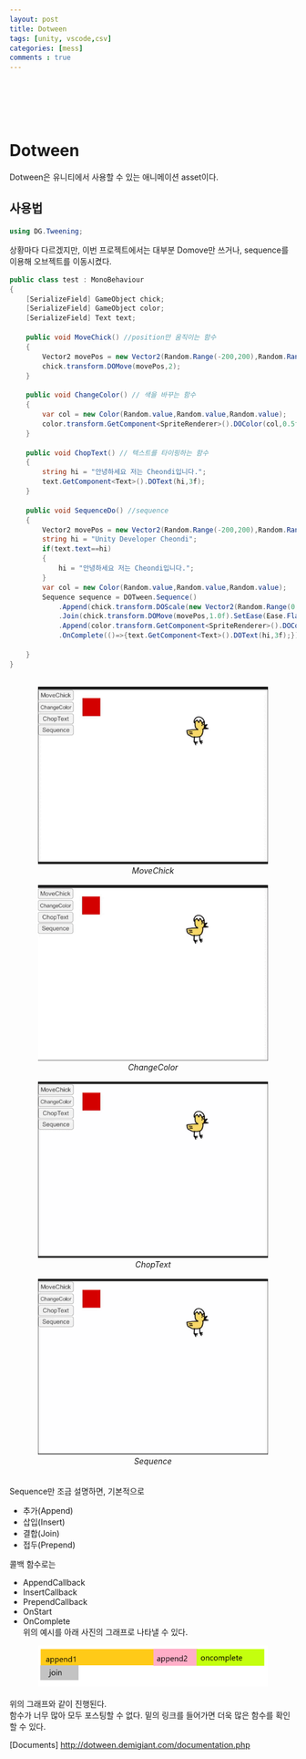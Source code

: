 ```yaml
---
layout: post
title: Dotween
tags: [unity, vscode,csv]
categories: [mess]
comments : true
---
```

<br>
<br>
<br>
<br>

# Dotween
Dotween은 유니티에서 사용할 수 있는 애니메이션 asset이다.

## 사용법
~~~ cs
using DG.Tweening;
~~~
상황마다 다르겠지만, 이번 프로젝트에서는 대부분 Domove만 쓰거나, sequence를 이용해 오브젝트를 이동시켰다.<br>

~~~ cs
public class test : MonoBehaviour
{
    [SerializeField] GameObject chick;
    [SerializeField] GameObject color;
    [SerializeField] Text text;
    
    public void MoveChick() //position만 움직이는 함수
    {
        Vector2 movePos = new Vector2(Random.Range(-200,200),Random.Range(-200,200));
        chick.transform.DOMove(movePos,2);
    }

    public void ChangeColor() // 색을 바꾸는 함수
    {
        var col = new Color(Random.value,Random.value,Random.value);
        color.transform.GetComponent<SpriteRenderer>().DOColor(col,0.5f);
    }

    public void ChopText() // 텍스트를 타이핑하는 함수
    {
        string hi = "안녕하세요 저는 Cheondi입니다.";
        text.GetComponent<Text>().DOText(hi,3f);
    }

    public void SequenceDo() //sequence
    {
        Vector2 movePos = new Vector2(Random.Range(-200,200),Random.Range(-200,200));
        string hi = "Unity Developer Cheondi";
        if(text.text==hi)
        {
            hi = "안녕하세요 저는 Cheondi입니다.";
        }
        var col = new Color(Random.value,Random.value,Random.value);
        Sequence sequence = DOTween.Sequence()
            .Append(chick.transform.DOScale(new Vector2(Random.Range(0.1f,3.0f),Random.Range(0.1f,3.0f)),1.0f).SetEase(Ease.InOutQuad))// append1
            .Join(chick.transform.DOMove(movePos,1.0f).SetEase(Ease.Flash)) //join
            .Append(color.transform.GetComponent<SpriteRenderer>().DOColor(col,1f)) // append2
            .OnComplete(()=>{text.GetComponent<Text>().DOText(hi,3f);}); //oncom

    }
}
~~~
<br>
<center><img src="\assets\img\mess\mess5\5-2.gif" width="80%" height="80%" title = "MoveChick"><br>
<em>MoveChick</em></center><br>
<center><img src="\assets\img\mess\mess5\5-3.gif" width="80%" height="80%" title = "ChangeColor"><br>
<em>ChangeColor</em></center><br>
<center><img src="\assets\img\mess\mess5\5-4.gif" width="80%" height="80%" title = "ChopText"><br>
<em>ChopText</em></center><br>
<center><img src="\assets\img\mess\mess5\5-5.gif" width="80%" height="80%" title = "Sequence"><br>
<em>Sequence</em></center><br>
<br>
Sequence만 조금 설명하면, 기본적으로 

* 추가(Append) 
* 삽입(Insert) 
* 결합(Join)
* 접두(Prepend)<br> 

콜백 함수로는
* AppendCallback
* InsertCallback
* PrependCallback <br>
* OnStart
* OnComplete<br>
 위의 예시를 아래 사진의 그래프로 나타낼 수 있다.<br>
<center><img src="\assets\img\mess\mess5\5-1.png" width="80%" height="80%"></center><br>
위의 그래프와 같이 진행된다.<br>
함수가 너무 많아 모두 포스팅할 수 없다. 밑의 링크를 들어가면 더욱 많은 함수를 확인할 수 있다. <br>

[Documents] http://dotween.demigiant.com/documentation.php <br>
